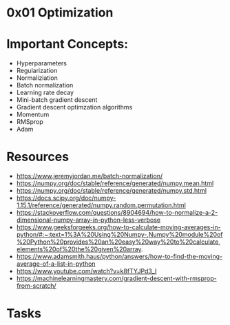 # 0x01  Optimization

# Important Concepts:
* Hyperparameters
* Regularization
* Normaliziation
* Batch normalization
* Learning rate decay
* Mini-batch gradient descent
* Gradient descent optimzation algorithms
* Momentum
* RMSprop
* Adam

# Resources
* https://www.jeremyjordan.me/batch-normalization/
* https://numpy.org/doc/stable/reference/generated/numpy.mean.html
* https://numpy.org/doc/stable/reference/generated/numpy.std.html
* https://docs.scipy.org/doc/numpy-1.15.1/reference/generated/numpy.random.permutation.html
* https://stackoverflow.com/questions/8904694/how-to-normalize-a-2-dimensional-numpy-array-in-python-less-verbose
* https://www.geeksforgeeks.org/how-to-calculate-moving-averages-in-python/#:~:text=1%3A%20Using%20Numpy-,Numpy%20module%20of%20Python%20provides%20an%20easy%20way%20to%20calculate,elements%20of%20the%20given%20array.
* https://www.adamsmith.haus/python/answers/how-to-find-the-moving-average-of-a-list-in-python
* https://www.youtube.com/watch?v=k8fTYJPd3_I
* https://machinelearningmastery.com/gradient-descent-with-rmsprop-from-scratch/

# Tasks

